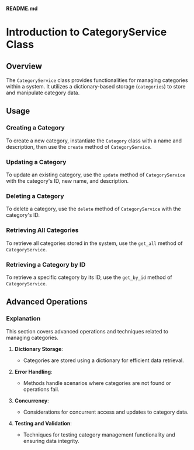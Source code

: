 

**README.md**


# Introduction to CategoryService Class

## Overview

The `CategoryService` class provides functionalities for managing categories within a system. It utilizes a dictionary-based storage (`categories`) to store and manipulate category data.

## Usage

### Creating a Category

To create a new category, instantiate the `Category` class with a name and description, then use the `create` method of `CategoryService`.


### Updating a Category

To update an existing category, use the `update` method of `CategoryService` with the category's ID, new name, and description.


### Deleting a Category

To delete a category, use the `delete` method of `CategoryService` with the category's ID.

### Retrieving All Categories

To retrieve all categories stored in the system, use the `get_all` method of `CategoryService`.

### Retrieving a Category by ID

To retrieve a specific category by its ID, use the `get_by_id` method of `CategoryService`.

## Advanced Operations

### Explanation

This section covers advanced operations and techniques related to managing categories.


1. **Dictionary Storage**:
   - Categories are stored using a dictionary for efficient data retrieval.

2. **Error Handling**:
   - Methods handle scenarios where categories are not found or operations fail.

3. **Concurrency**:
   - Considerations for concurrent access and updates to category data.

4. **Testing and Validation**:
   - Techniques for testing category management functionality and ensuring data integrity.